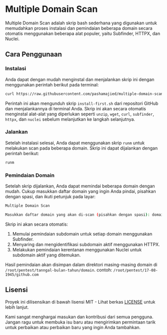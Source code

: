 # Multiple Domain Scan

Multiple Domain Scan adalah skrip bash sederhana yang digunakan untuk memudahkan proses instalasi dan pemindaian beberapa domain secara otomatis menggunakan beberapa alat populer, yaitu Subfinder, HTTPX, dan Nuclei.

## Cara Penggunaan

### Instalasi

Anda dapat dengan mudah menginstal dan menjalankan skrip ini dengan menggunakan perintah berikut pada terminal:

```bash
curl https://raw.githubusercontent.com/pashamajied/multiple-domain-scan/main/install-first.sh | bash
```

Perintah ini akan mengunduh skrip `install-first.sh` dari repositori GitHub dan menjalankannya di terminal Anda. Skrip ini akan secara otomatis menginstal alat-alat yang diperlukan seperti `unzip`, `wget`, `curl`, `subfinder`, `httpx`, dan `nuclei` sebelum melanjutkan ke langkah selanjutnya.

### Jalankan
Setelah instalasi selesai, Anda dapat menggunakan skrip `runm` untuk melakukan scan pada beberapa domain. Skrip ini dapat dijalankan dengan perintah berikut:

```bash
runm
```

### Pemindaian Domain

Setelah skrip dijalankan, Anda dapat memindai beberapa domain dengan mudah. Cukup masukkan daftar domain yang ingin Anda pindai, pisahkan dengan spasi, dan ikuti petunjuk pada layar:

```bash
Multiple Domain Scan

Masukkan daftar domain yang akan di-scan (pisahkan dengan spasi): domain1.com domain2.com domain3.com
```

Skrip ini akan secara otomatis:

1. Memulai pemindaian subdomain untuk setiap domain menggunakan Subfinder.
2. Menyaring dan mengidentifikasi subdomain aktif menggunakan HTTPX.
3. Melakukan pemindaian kerentanan menggunakan Nuclei untuk subdomain aktif yang ditemukan.

Hasil pemindaian akan disimpan dalam direktori masing-masing domain di `/root/pentest/tanngal-bulan-tahun/domain`.
contoh: `/root/pentest/17-08-1945/github.com`

## Lisensi

Proyek ini dilisensikan di bawah lisensi MIT - Lihat berkas [LICENSE](LICENSE) untuk lebih lanjut.

Kami sangat menghargai masukan dan kontribusi dari semua pengguna. Jangan ragu untuk membuka isu baru atau mengirimkan permintaan tarik untuk perbaikan atau perbaikan baru yang ingin Anda tambahkan.
